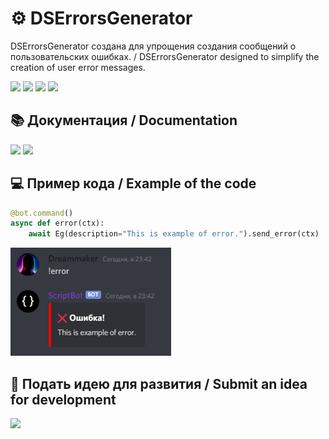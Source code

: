 # ⚙️ DSErrorsGenerator
DSErrorsGenerator создана для упрощения создания сообщений о пользовательских ошибках. / DSErrorsGenerator designed to simplify the creation of user error messages.

![](https://img.shields.io/badge/version-0.0.1-red)
![](https://img.shields.io/badge/python->=_3.8-blue)
![](https://img.shields.io/badge/discord.py->=_1.5-blue)
![](https://img.shields.io/badge/emoji->=_1.2-blue)

## 📚 Документация / Documentation
[![](https://img.shields.io/badge/-Документация_на_Русском-2f3136?style=for-the-badge&logo=books)](https://github.com/FeeFort/discord-error-generator/blob/main/documentation-ru.md)
[![](https://img.shields.io/badge/-Documentation_on_English-2f3136?style=for-the-badge)](https://github.com/FeeFort/discord-error-generator/blob/main/documentation-en.md)

## 💻 Пример кода / Example of the code
```py
@bot.command()
async def error(ctx):
    await Eg(description="This is example of error.").send_error(ctx)
```
![](screenshots/example-en-1.png)

## 🤙 Подать идею для развития / Submit an idea for development
[![](https://img.shields.io/badge/-мой_дискорд-2f3136?style=for-the-badge&logo=Discord)](https://discord.com/users/435463855250866176)
